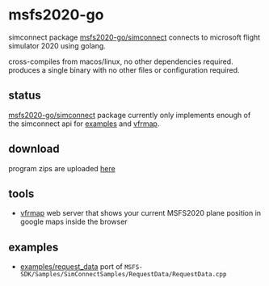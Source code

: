 # msfs2020-go

simconnect package [msfs2020-go/simconnect](simconnect/) connects to microsoft flight simulator 2020 using golang.

cross-compiles from macos/linux, no other dependencies required. produces a single binary with no other files or configuration required.

## status

[msfs2020-go/simconnect](simconnect/) package currently only implements enough of the simconnect api for [examples](examples/) and [vfrmap](vfrmap).

## download

program zips are uploaded [here](https://github.com/lian/msfs2020-go/releases)

## tools

* [vfrmap](vfrmap/) web server that shows your current MSFS2020 plane position in google maps inside the browser

## examples

* [examples/request_data](examples/request_data/) port of `MSFS-SDK/Samples/SimConnectSamples/RequestData/RequestData.cpp`

